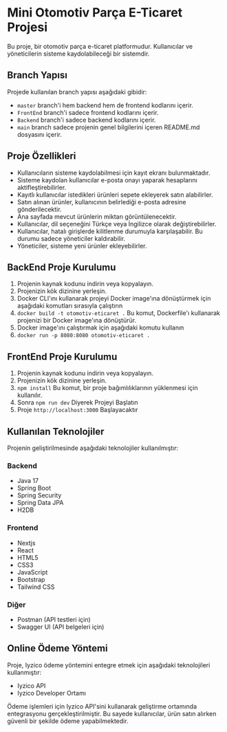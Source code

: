 # Mini Otomotiv Parça E-Ticaret Projesi

Bu proje, bir otomotiv parça e-ticaret platformudur. Kullanıcılar ve yöneticilerin sisteme kaydolabileceği bir sistemdir.

## Branch Yapısı

Projede kullanılan branch yapısı aşağıdaki gibidir:

- `master` branch'i hem backend hem de frontend kodlarını içerir.
- `FrontEnd` branch'i sadece frontend kodlarını içerir.
- `Backend` branch'i sadece backend kodlarını içerir.
- `main` branch sadece projenin genel bilgilerini içeren README.md dosyasını içerir.


## Proje Özellikleri

- Kullanıcıların sisteme kaydolabilmesi için kayıt ekranı bulunmaktadır.
- Sisteme kaydolan kullanıcılar e-posta onayı yaparak hesaplarını aktifleştirebilirler.
- Kayıtlı kullanıcılar istedikleri ürünleri sepete ekleyerek satın alabilirler.
- Satın alınan ürünler, kullanıcının belirlediği e-posta adresine gönderilecektir.
- Ana sayfada mevcut ürünlerin miktarı görüntülenecektir.
- Kullanıcılar, dil seçeneğini Türkçe veya İngilizce olarak değiştirebilirler.
- Kullanıcılar, hatalı girişlerde kilitlenme durumuyla karşılaşabilir. Bu durumu sadece yöneticiler kaldırabilir.
- Yöneticiler, sisteme yeni ürünler ekleyebilirler.




## BackEnd Proje Kurulumu
1. Projenin kaynak kodunu indirin veya kopyalayın.
2. Projenizin kök dizinine yerleşin.
3. Docker CLI'ını kullanarak projeyi Docker image'ına dönüştürmek için aşağıdaki komutları sırasıyla çalıştırın
4. ``` docker build -t otomotiv-eticaret . ``` Bu komut, Dockerfile'ı kullanarak projenizi bir Docker image'ına dönüştürür.
5. Docker image'ını çalıştırmak için aşağıdaki komutu kullanın
6. ``` docker run -p 8080:8080 otomotiv-eticaret . ```


## FrontEnd Proje Kurulumu
1. Projenin kaynak kodunu indirin veya kopyalayın.
2. Projenizin kök dizinine yerleşin.
3. ``` npm install ``` Bu komut, bir proje bağımlılıklarının yüklenmesi için kullanılır.
4. Sonra ``` npm run dev ``` Diyerek Projeyi Başlatın
5. Proje ``` http://localhost:3000 ``` Başlayacaktır





## Kullanılan Teknolojiler

Projenin geliştirilmesinde aşağıdaki teknolojiler kullanılmıştır:

### Backend

- Java 17
- Spring Boot
- Spring Security
- Spring Data JPA
- H2DB 

### Frontend

- Nextjs
- React
- HTML5
- CSS3
- JavaScript
- Bootstrap
- Tailwind CSS

### Diğer

- Postman (API testleri için)
- Swagger UI (API belgeleri için)


## Online Ödeme Yöntemi

Proje, Iyzico ödeme yöntemini entegre etmek için aşağıdaki teknolojileri kullanmıştır:

- Iyzico API
- Iyzico Developer Ortamı

Ödeme işlemleri için Iyzico API'sini kullanarak geliştirme ortamında entegrasyonu gerçekleştirilmiştir. Bu sayede kullanıcılar, ürün satın alırken güvenli bir şekilde ödeme yapabilmektedir.




